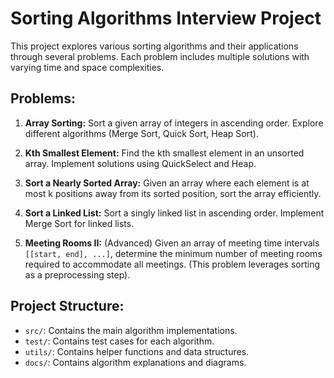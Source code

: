 # Sorting Algorithms Interview Project

This project explores various sorting algorithms and their applications through several problems.  Each problem includes multiple solutions with varying time and space complexities.

## Problems:

1. **Array Sorting:** Sort a given array of integers in ascending order.  Explore different algorithms (Merge Sort, Quick Sort, Heap Sort).

2. **Kth Smallest Element:** Find the kth smallest element in an unsorted array. Implement solutions using QuickSelect and Heap.

3. **Sort a Nearly Sorted Array:**  Given an array where each element is at most k positions away from its sorted position, sort the array efficiently.

4. **Sort a Linked List:** Sort a singly linked list in ascending order. Implement Merge Sort for linked lists.

5. **Meeting Rooms II:** (Advanced) Given an array of meeting time intervals `[[start, end], ...]`, determine the minimum number of meeting rooms required to accommodate all meetings. (This problem leverages sorting as a preprocessing step).


## Project Structure:

- `src/`: Contains the main algorithm implementations.
- `test/`: Contains test cases for each algorithm.
- `utils/`: Contains helper functions and data structures.
- `docs/`: Contains algorithm explanations and diagrams.